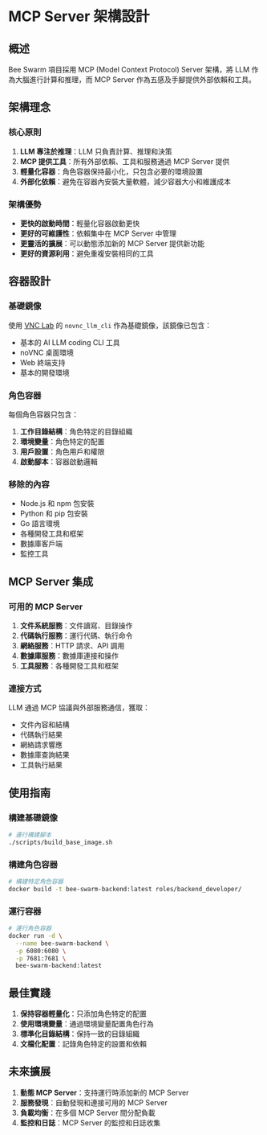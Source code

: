 # MCP Server 架構設計

## 概述

Bee Swarm 項目採用 MCP (Model Context Protocol) Server 架構，將 LLM 作為大腦進行計算和推理，而 MCP Server 作為五感及手腳提供外部依賴和工具。

## 架構理念

### 核心原則

1. **LLM 專注於推理**：LLM 只負責計算、推理和決策
2. **MCP 提供工具**：所有外部依賴、工具和服務通過 MCP Server 提供
3. **輕量化容器**：角色容器保持最小化，只包含必要的環境設置
4. **外部化依賴**：避免在容器內安裝大量軟體，減少容器大小和維護成本

### 架構優勢

- **更快的啟動時間**：輕量化容器啟動更快
- **更好的可維護性**：依賴集中在 MCP Server 中管理
- **更靈活的擴展**：可以動態添加新的 MCP Server 提供新功能
- **更好的資源利用**：避免重複安裝相同的工具

## 容器設計

### 基礎鏡像

使用 [VNC Lab](https://github.com/fallrising/vnc_lab) 的 `novnc_llm_cli` 作為基礎鏡像，該鏡像已包含：

- 基本的 AI LLM coding CLI 工具
- noVNC 桌面環境
- Web 終端支持
- 基本的開發環境

### 角色容器

每個角色容器只包含：

1. **工作目錄結構**：角色特定的目錄組織
2. **環境變量**：角色特定的配置
3. **用戶設置**：角色用戶和權限
4. **啟動腳本**：容器啟動邏輯

### 移除的內容

- Node.js 和 npm 包安裝
- Python 和 pip 包安裝
- Go 語言環境
- 各種開發工具和框架
- 數據庫客戶端
- 監控工具

## MCP Server 集成

### 可用的 MCP Server

1. **文件系統服務**：文件讀寫、目錄操作
2. **代碼執行服務**：運行代碼、執行命令
3. **網絡服務**：HTTP 請求、API 調用
4. **數據庫服務**：數據庫連接和操作
5. **工具服務**：各種開發工具和框架

### 連接方式

LLM 通過 MCP 協議與外部服務通信，獲取：

- 文件內容和結構
- 代碼執行結果
- 網絡請求響應
- 數據庫查詢結果
- 工具執行結果

## 使用指南

### 構建基礎鏡像

```bash
# 運行構建腳本
./scripts/build_base_image.sh
```

### 構建角色容器

```bash
# 構建特定角色容器
docker build -t bee-swarm-backend:latest roles/backend_developer/
```

### 運行容器

```bash
# 運行角色容器
docker run -d \
  --name bee-swarm-backend \
  -p 6080:6080 \
  -p 7681:7681 \
  bee-swarm-backend:latest
```

## 最佳實踐

1. **保持容器輕量化**：只添加角色特定的配置
2. **使用環境變量**：通過環境變量配置角色行為
3. **標準化目錄結構**：保持一致的目錄組織
4. **文檔化配置**：記錄角色特定的設置和依賴

## 未來擴展

1. **動態 MCP Server**：支持運行時添加新的 MCP Server
2. **服務發現**：自動發現和連接可用的 MCP Server
3. **負載均衡**：在多個 MCP Server 間分配負載
4. **監控和日誌**：MCP Server 的監控和日誌收集 